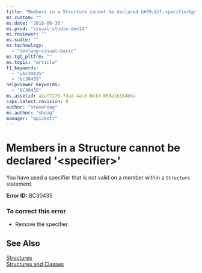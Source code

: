 ```yaml
---
title: "Members in a Structure cannot be declared &#39;&lt;specifier&gt;&#39; | Microsoft Docs"
ms.custom: ""
ms.date: "2018-06-30"
ms.prod: "visual-studio-dev14"
ms.reviewer: ""
ms.suite: ""
ms.technology: 
  - "devlang-visual-basic"
ms.tgt_pltfrm: ""
ms.topic: "article"
f1_keywords: 
  - "vbc30435"
  - "bc30435"
helpviewer_keywords: 
  - "BC30435"
ms.assetid: a2af7276-7dad-4ac3-bb1d-059e16384b9a
caps.latest.revision: 8
author: "stevehoag"
ms.author: "shoag"
manager: "wpickett"
---
```

# Members in a Structure cannot be declared &#39;&lt;specifier&gt;&#39;
You have used a specifier that is not valid on a member within a `Structure` statement.  
  
 **Error ID:** BC30435  
  
### To correct this error  
  
-   Remove the specifier.  
  
## See Also  
 [Structures](http://msdn.microsoft.com/library/55e86462-5e99-4d33-8018-6d097ca491b2)   
 [Structures and Classes](http://msdn.microsoft.com/library/a221e74a-ffcf-4bdc-a0f6-a088a9bf26cc)